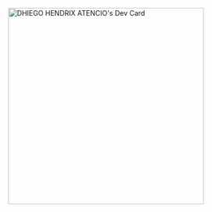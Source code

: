 
<a href="https://app.daily.dev/DhiHendrix"><img src="https://api.daily.dev/devcards/a378eb77feac4a26b74ac5b8dba6381a.png?r=gio" width="400" alt="DHIEGO HENDRIX ATENCIO's Dev Card"/></a>

<!--
**dhiegoatencio/dhiegoatencio** is a ✨ _special_ ✨ repository because its `README.md` (this file) appears on your GitHub profile.

Here are some ideas to get you started:

- 🔭 I’m currently working on ...
- 🌱 I’m currently learning ...
- 👯 I’m looking to collaborate on ...
- 🤔 I’m looking for help with ...
- 💬 Ask me about ...
- 📫 How to reach me: ...
- 😄 Pronouns: ...
- ⚡ Fun fact: ...
-->
